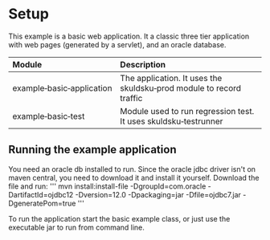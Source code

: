 # Setup
This example is a basic web application. It a classic three tier application with web pages (generated by a servlet), and an oracle database.

|Module                               |Description                                                              |
|:------------------------------------|:------------------------------------------------------------------------|
|example&#8209;basic&#8209;application|The application. It uses the skuldsku&#8209;prod module to record traffic|
|example&#8209;basic&#8209;test       |Module used to run regression test. It uses skuldsku&#8209;testrunner    |


## Running the example application
You need an oracle db installed to run. Since the oracle jdbc driver isn't on maven central, you need to download it and install it yourself. Download the file and run:
'''
mvn install:install-file -DgroupId=com.oracle -DartifactId=ojdbc12 -Dversion=12.0 -Dpackaging=jar -Dfile=ojdbc7.jar -DgeneratePom=true
'''

To run the application start the basic example class, or just use the executable jar to run from command line.
